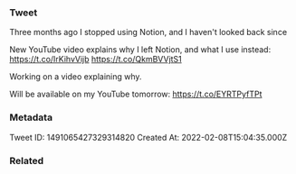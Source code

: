 ### Tweet
Three months ago I stopped using Notion, and I haven't looked back since

New YouTube video explains why I left Notion, and what I use instead: https://t.co/IrKihvVijb https://t.co/QkmBVVjtS1

Working on a video explaining why.

Will be available on my YouTube tomorrow:
https://t.co/EYRTPyfTPt

### Metadata
Tweet ID: 1491065427329314820
Created At: 2022-02-08T15:04:35.000Z

### Related

